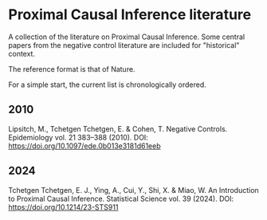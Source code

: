 # Proximal Causal Inference literature
A collection of the literature on Proximal Causal Inference. Some central papers from the negative control literature are included for "historical" context.

The reference format is that of Nature.

For a simple start, the current list is chronologically ordered.

## 2010

Lipsitch, M., Tchetgen Tchetgen, E. & Cohen, T. Negative Controls. Epidemiology vol. 21 383–388 (2010). DOI: https://doi.org/10.1097/ede.0b013e3181d61eeb

## 2024

Tchetgen Tchetgen, E. J., Ying, A., Cui, Y., Shi, X. & Miao, W. An Introduction to Proximal Causal Inference. Statistical Science vol. 39 (2024). DOI: https://doi.org/10.1214/23-STS911